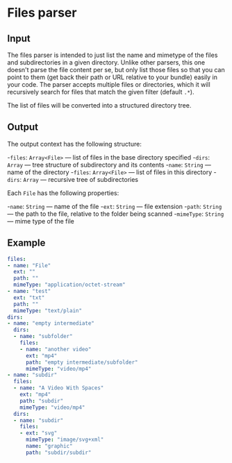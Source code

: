 # Files parser

## Input

The files parser is intended to just list the name and mimetype of the files and subdirectories in a given directory. Unlike other parsers, this one doesn't parse the file content per se, but only list those files so that you can point to them (get back their path or URL relative to your bundle) easily in your code. The parser accepts multiple files or directories, which it will recursively search for files that match the given filter (default `.*`).

The list of files will be converted into a structured directory tree.

## Output

The output context has the following structure:

-`files`: `Array<File>` — list of files in the base directory specified
-`dirs`: `Array` — tree structure of subdirectory and its contents
 -`name`: `String` — name of the directory
 -`files`: `Array<File>` — list of files in this directory
 -`dirs`: `Array` — recursive tree of subdirectories

Each `File` has the following properties:

-`name`: `String` — name of the file
-`ext`: `String` — file extension
-`path`: `String` — the path to the file, relative to the folder being scanned
-`mimeType`: `String` — mime type of the file

## Example

```yaml
files:
- name: "File"
  ext: ""
  path: ""
  mimeType: "application/octet-stream"
- name: "test"
  ext: "txt"
  path: ""
  mimeType: "text/plain"
dirs:
- name: "empty intermediate"
  dirs:
  - name: "subfolder"
    files:
    - name: "another video"
      ext: "mp4"
      path: "empty intermediate/subfolder"
      mimeType: "video/mp4"
- name: "subdir"
  files:
  - name: "A Video With Spaces"
    ext: "mp4"
    path: "subdir"
    mimeType: "video/mp4"
  dirs:
  - name: "subdir"
    files:
    - ext: "svg"
      mimeType: "image/svg+xml"
      name: "graphic"
      path: "subdir/subdir"
```
